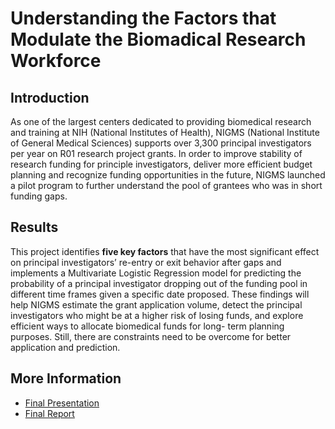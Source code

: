# Understanding the Factors that Modulate the Biomadical Research Workforce


## Introduction
As one of the largest centers dedicated to providing biomedical research and training at NIH (National Institutes of Health), NIGMS (National Institute of General Medical Sciences) supports over 3,300 principal investigators per year on R01 research project grants. In order to improve stability of research funding for principle investigators, deliver more efficient budget planning and recognize funding opportunities in the future, NIGMS launched a pilot program to further understand the pool of grantees who was in short funding gaps.

## Results
This project identifies **five key factors** that have the most significant effect on principal investigators’ re-entry or exit behavior after gaps and implements a Multivariate Logistic Regression model for predicting the probability of a principal investigator dropping out of the funding pool in different time frames given a specific date proposed. These findings will help NIGMS estimate the grant application volume, detect the principal investigators who might be at a higher risk of losing funds, and explore efficient ways to allocate biomedical funds for long- term planning purposes. Still, there are constraints need to be overcome for better application and prediction.

## More Information
- [Final Presentation](https://github.com/xinnyuann/NIH_Practicum_Project/blob/master/docs/NIH_Practicum_Presentation.pdf)
- [Final Report](https://github.com/xinnyuann/NIH_Practicum_Project/blob/master/docs/NIH_Project_Report_Summary.pdf)

